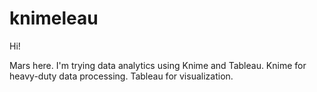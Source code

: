 # knimeleau

Hi!

Mars here. I'm trying data analytics using Knime and Tableau.
Knime for heavy-duty data processing.
Tableau for visualization.
